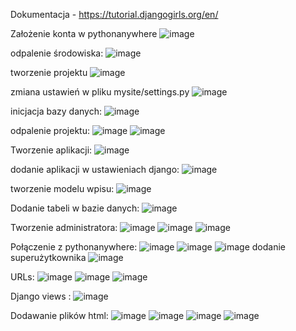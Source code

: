 Dokumentacja - https://tutorial.djangogirls.org/en/

Założenie konta  w pythonanywhere
![image](https://github.com/KrzysztofSuda30/ISI/assets/172184955/6655384d-8065-467b-abae-78b796d3d9e3)

odpalenie środowiska:
![image](https://github.com/KrzysztofSuda30/ISI/assets/172184955/62e99ccb-166e-4552-a5b8-cb8c3917d871)

tworzenie projektu
![image](https://github.com/KrzysztofSuda30/ISI/assets/172184955/cb7f24ec-9ac9-41cd-b9f4-d4ead5b102bf)

zmiana ustawień w pliku mysite/settings.py
![image](https://github.com/KrzysztofSuda30/ISI/assets/172184955/c6d5b59a-692a-4ed7-82ab-51fcba291016)

inicjacja bazy danych: 
![image](https://github.com/KrzysztofSuda30/ISI/assets/172184955/f66750c9-3bf8-44e0-905d-4a9e7499d325)

odpalenie projektu: 
![image](https://github.com/KrzysztofSuda30/ISI/assets/172184955/511d3a70-f4f7-47df-b770-0d837d10a9de)
![image](https://github.com/KrzysztofSuda30/ISI/assets/172184955/b5125e3e-44dc-45aa-a052-0b98a11be170)


Tworzenie aplikacji:
![image](https://github.com/KrzysztofSuda30/ISI/assets/172184955/48b1911f-1354-4f2c-82f7-54ae77269e46)


dodanie aplikacji w ustawieniach django:
![image](https://github.com/KrzysztofSuda30/ISI/assets/172184955/16ef0472-1a79-4374-9ea8-a21b4e198aa9)

tworzenie modelu wpisu:
![image](https://github.com/KrzysztofSuda30/ISI/assets/172184955/0c9826a7-0541-4268-86c3-3aa0108084db)

Dodanie tabeli w bazie danych:
![image](https://github.com/KrzysztofSuda30/ISI/assets/172184955/09b2be77-d7c7-44c0-a9a6-5a3de501f6c0)

Tworzenie administratora:
![image](https://github.com/KrzysztofSuda30/ISI/assets/172184955/bc340419-02fb-47ab-956a-7a350c03b33a)
![image](https://github.com/KrzysztofSuda30/ISI/assets/172184955/8ba62d3c-38b1-486a-b61b-3b53ff985776)
![image](https://github.com/KrzysztofSuda30/ISI/assets/172184955/9a8184ef-6dfa-4d73-9efe-44712d14e7bd)

Połączenie z pythonanywhere:
![image](https://github.com/KrzysztofSuda30/ISI/assets/172184955/5fedd1da-90e9-47a4-822d-b9e6abd38895)
![image](https://github.com/KrzysztofSuda30/ISI/assets/172184955/084da3ad-c699-419f-a646-0459c22a54fb)
![image](https://github.com/KrzysztofSuda30/ISI/assets/172184955/106a27fb-36b6-4e0a-bfda-d2d555949301)
dodanie superużytkownika
![image](https://github.com/KrzysztofSuda30/ISI/assets/172184955/909c9a1f-8bec-4e6d-9766-70fdd63e0a96)

URLs:
![image](https://github.com/KrzysztofSuda30/ISI/assets/172184955/7bc7ae68-78bf-4f15-86f0-4ceca9f96f78)
![image](https://github.com/KrzysztofSuda30/ISI/assets/172184955/872ce510-1e3e-4564-a1fa-283710aeb86f)
![image](https://github.com/KrzysztofSuda30/ISI/assets/172184955/b24f4257-16c7-4d71-afa9-e2069c341b71)


Django views :
![image](https://github.com/KrzysztofSuda30/ISI/assets/172184955/f97c8c65-209d-498d-96f4-f4bc45a80cd6)


Dodawanie plików html:
![image](https://github.com/KrzysztofSuda30/ISI/assets/172184955/e1fc03b5-abe6-4064-a67f-2e8b40cc925a)
![image](https://github.com/KrzysztofSuda30/ISI/assets/172184955/858a09ad-0821-412e-8164-4ccd23fad235)
![image](https://github.com/KrzysztofSuda30/ISI/assets/172184955/f94581e9-38ad-4c3b-a5ed-bf271b789146)
![image](https://github.com/KrzysztofSuda30/ISI/assets/172184955/8b99141b-fd2f-4406-ba21-ab1cb00c79d2)



